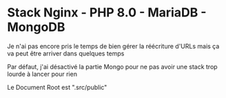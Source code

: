 # Stack Nginx - PHP 8.0 - MariaDB - MongoDB

Je n'ai pas encore pris le temps de bien gérer la réécriture 
d'URLs mais ça va peut être arriver dans quelques temps

Par défaut, j'ai désactivé la partie Mongo pour ne pas avoir une 
stack trop lourde à lancer pour rien

Le Document Root est ".src/public"